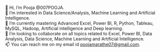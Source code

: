 👋 Hi, I’m Pooja @007POOJA.<Br/>
👀 I’m interested in Data Science/Analysis, Machine Learning and Artificial Intelligence.<Br/>
🌱 I’m currently mastering Advanced Excel, Power BI, R, Python, Tableau, MySQL, Hadoop, Artificial intelligence and Deep learning. <Br/>
💞️ I’m looking to collaborate on all topics related to Excel, Power BI, Data Analysis, Data Science, Machine Learning and Artificial Intelligence. <Br/>
📫 You can reach me on my email id poojamarathe07@gmail.com.

